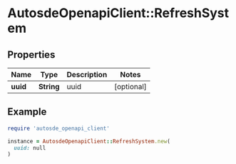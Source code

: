 # AutosdeOpenapiClient::RefreshSystem

## Properties

| Name | Type | Description | Notes |
| ---- | ---- | ----------- | ----- |
| **uuid** | **String** | uuid | [optional] |

## Example

```ruby
require 'autosde_openapi_client'

instance = AutosdeOpenapiClient::RefreshSystem.new(
  uuid: null
)
```

